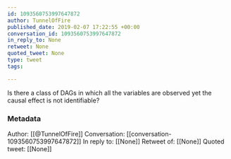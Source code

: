 ```yaml
---
id: 1093560753997647872
author: TunnelOfFire
published_date: 2019-02-07 17:22:55 +00:00
conversation_id: 1093560753997647872
in_reply_to: None
retweet: None
quoted_tweet: None
type: tweet
tags:

---
```


Is there a class of DAGs in which all the variables are observed yet the causal effect is not identifiable?

### Metadata

Author: [[@TunnelOfFire]]
Conversation: [[conversation-1093560753997647872]]
In reply to: [[None]]
Retweet of: [[None]]
Quoted tweet: [[None]]

